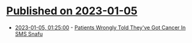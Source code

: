 # [Published on 2023-01-05](index.md)

* [2023-01-05, 01:25:00](https://science.slashdot.org/story/23/01/04/2332247/patients-wrongly-told-theyve-got-cancer-in-sms-snafu?utm_source=rss1.0mainlinkanon&utm_medium=feed) - [Patients Wrongly Told They've Got Cancer In SMS Snafu](https://science.slashdot.org/story/23/01/04/2332247/patients-wrongly-told-theyve-got-cancer-in-sms-snafu?utm_source=rss1.0mainlinkanon&utm_medium=feed)

